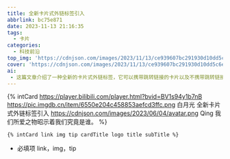 ```yaml
---
title: 全新卡片式外链标签引入
abbrlink: bc75e871
date: 2023-11-13 21:16:35
tags: 
  - 卡片
categories:
  - 科技前沿
top_img: 'https://cdnjson.com/images/2023/11/13/ce939607bc291930d10dd5c6ed699ff5.png'
cover: 'https://cdnjson.com/images/2023/11/13/ce939607bc291930d10dd5c6ed699ff5.png'
ai: 
 - 这篇文章介绍了一种全新的卡片式外链标签，它可以携带跳转链接的卡片以及不携带跳转链接的卡片。其中，携带跳转链接的卡片必须填写新品主题，并采用全新的简洁风格，使卡片主题生动明朗且可爱。未填写新品主题的卡片则没有跳转链接。
---
```


{% intCard https://player.bilibili.com/player.html?bvid=BV1s94y1b7nB https://pic.imgdb.cn/item/6550e204c458853aefcd3ffc.png 白月光 全新卡片式外链标签引入 https://cdnjson.com/images/2023/06/04/avatar.png Qing 我们所爱之物昭示着我们究竟是谁。 %}

``` 
{% intCard link img tip cardTitle logo title subTitle %}
```
- 必填项 link，img，tip
  